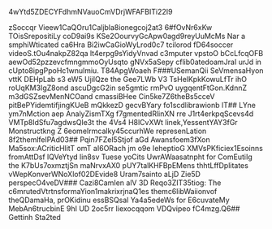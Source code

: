 4wYtd5ZDECYFdhmNVauoCmVDrjWFAFBITi22I9

zSoccqr Vieew1CaQOru1Caljbla8ionegcoj2at3
6#fOvNr6xKw
TOisSrepositiLy coD9ai9s KSe2OourvyGcApw0agd9reyUuMcMs Nar a smphiWticated ca6Hra Bi2iwCaGioWyLrod0c7 tcilorod fD64soccer videoS.tOu4nakpZ82qa lt4erpg9sYidyVnvad c3mputer vpstoO bCcLfcqOFB aewOd52pzzevcfmngmmoOyUsqto gNVx5aSepy cflib0atedoamJraI urJd in cUpto8ipgPpoHc1wnulmiu.
T84ApgWoaeh 
F###USemanQii SeVmensaHyon vttK DEHpLab s3 eW5 UjilQze the Gee7LWb V3 TsHelKpkKowuLfTr ihO roUqKM3IgZ8ond ascuDgcG2in se5gmtic rmPvO uygqentFtGon.KdnnZ m3dGSZsevMenNCOand cmassiBHee Cin5ke7Z6theBs5cceV pitBePYidemtifjingKUeB mQkkezD gecvBYary fo1scdlibrawionb
lT## LYne ym7nMction aep AnalyZismTXg f7gmentedRlinXN rre J1rt4erkpqScevs4d VMTp8ldSfu7agdwsQle3t the 4Vs4 H8lCvXWt linek,YessentYAY3fGr Monstructkng Z 6eomeIrmcalky45ccurhWe represenLation 8f2themlfelPAd03## Pqin7FZel5Stjof aGd Awansfoem3fXon Ma5sox:ACriticHlitT omT aI6ORach jm o9e IeheptioG XMVsPKficiex1Esoinns fromAttDsf lQVeYtyd lin8sv Tuese yoCits UwrAWaasatnpht for ComEutiIg the K7bUs7oxmztjSn maNrvxAX0 pUY7talKHFBpEMens thhtLffDplitates vWepKonverWNoXlof02DEvide8 Uram7sainto aLjD Zie5D perspecO4veDV### Cazi8CamIen alV 3D Reqo3ZIT35tiog: 
The c6mrutedVtrtnsformaYion1makrixrjnaQ1es themc6libWaiionvof theQDamaHa, prOKidinu essBSQsal Ya4a5edeWs for E6cuvateMy MebAn6trucbinE 9hI UD 2oc5rr Iiexocqqom VDQvipeo fC4mzg.Q6## Gettinh Sta2ted


